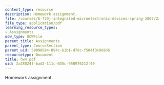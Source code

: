 ```yaml
---
content_type: resource
description: Homework assignment.
file: /courses/6-720j-integrated-microelectronic-devices-spring-2007/2a28824fbad2111c035c958976212f40_hw4.pdf
file_type: application/pdf
learning_resource_types:
- Assignments
ocw_type: OCWFile
parent_title: Assignments
parent_type: CourseSection
parent_uid: 59098584-894c-b1b1-d78c-f504f3c968d6
resourcetype: Document
title: hw4.pdf
uid: 2a28824f-bad2-111c-035c-958976212f40
---
```

Homework assignment.

